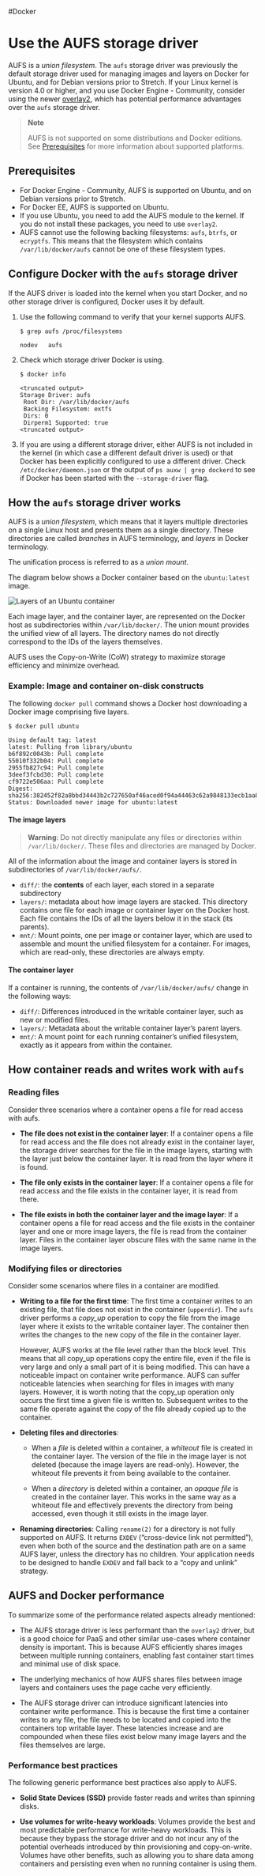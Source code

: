 #Docker 
# Use the AUFS storage driver
AUFS is a _union filesystem_. The `aufs` storage driver was previously the default storage driver used for managing images and layers on Docker for Ubuntu, and for Debian versions prior to Stretch. If your Linux kernel is version 4.0 or higher, and you use Docker Engine - Community, consider using the newer [overlay2](https://docs.docker.com/storage/storagedriver/overlayfs-driver/), which has potential performance advantages over the `aufs` storage driver.

> **Note**
> 
> AUFS is not supported on some distributions and Docker editions. See [Prerequisites](https://docs.docker.com/storage/storagedriver/aufs-driver/#prerequisites) for more information about supported platforms.

## Prerequisites[](https://docs.docker.com/storage/storagedriver/aufs-driver/#prerequisites)

-   For Docker Engine - Community, AUFS is supported on Ubuntu, and on Debian versions prior to Stretch.
-   For Docker EE, AUFS is supported on Ubuntu.
-   If you use Ubuntu, you need to add the AUFS module to the kernel. If you do not install these packages, you need to use `overlay2`.
-   AUFS cannot use the following backing filesystems: `aufs`, `btrfs`, or `ecryptfs`. This means that the filesystem which contains `/var/lib/docker/aufs` cannot be one of these filesystem types.

## Configure Docker with the `aufs` storage driver[](https://docs.docker.com/storage/storagedriver/aufs-driver/#configure-docker-with-the-aufs-storage-driver)

If the AUFS driver is loaded into the kernel when you start Docker, and no other storage driver is configured, Docker uses it by default.

1.  Use the following command to verify that your kernel supports AUFS.
    
    ```
    $ grep aufs /proc/filesystems
    
    nodev   aufs
    ```
    
2.  Check which storage driver Docker is using.
    
    ```
    $ docker info
    
    <truncated output>
    Storage Driver: aufs
     Root Dir: /var/lib/docker/aufs
     Backing Filesystem: extfs
     Dirs: 0
     Dirperm1 Supported: true
    <truncated output>
    ```
    
3.  If you are using a different storage driver, either AUFS is not included in the kernel (in which case a different default driver is used) or that Docker has been explicitly configured to use a different driver. Check `/etc/docker/daemon.json` or the output of `ps auxw | grep dockerd` to see if Docker has been started with the `--storage-driver` flag.
    

## How the `aufs` storage driver works[](https://docs.docker.com/storage/storagedriver/aufs-driver/#how-the-aufs-storage-driver-works)

AUFS is a _union filesystem_, which means that it layers multiple directories on a single Linux host and presents them as a single directory. These directories are called _branches_ in AUFS terminology, and _layers_ in Docker terminology.

The unification process is referred to as a _union mount_.

The diagram below shows a Docker container based on the `ubuntu:latest` image.

![Layers of an Ubuntu container](https://docs.docker.com/storage/storagedriver/images/aufs_layers.jpg)

Each image layer, and the container layer, are represented on the Docker host as subdirectories within `/var/lib/docker/`. The union mount provides the unified view of all layers. The directory names do not directly correspond to the IDs of the layers themselves.

AUFS uses the Copy-on-Write (CoW) strategy to maximize storage efficiency and minimize overhead.

### Example: Image and container on-disk constructs[](https://docs.docker.com/storage/storagedriver/aufs-driver/#example-image-and-container-on-disk-constructs)

The following `docker pull` command shows a Docker host downloading a Docker image comprising five layers.

```
$ docker pull ubuntu

Using default tag: latest
latest: Pulling from library/ubuntu
b6f892c0043b: Pull complete
55010f332b04: Pull complete
2955fb827c94: Pull complete
3deef3fcbd30: Pull complete
cf9722e506aa: Pull complete
Digest: sha256:382452f82a8bbd34443b2c727650af46aced0f94a44463c62a9848133ecb1aa8
Status: Downloaded newer image for ubuntu:latest
```

#### The image layers

> **Warning**: Do not directly manipulate any files or directories within `/var/lib/docker/`. These files and directories are managed by Docker.

All of the information about the image and container layers is stored in subdirectories of `/var/lib/docker/aufs/`.

-   `diff/`: the **contents** of each layer, each stored in a separate subdirectory
-   `layers/`: metadata about how image layers are stacked. This directory contains one file for each image or container layer on the Docker host. Each file contains the IDs of all the layers below it in the stack (its parents).
-   `mnt/`: Mount points, one per image or container layer, which are used to assemble and mount the unified filesystem for a container. For images, which are read-only, these directories are always empty.

#### The container layer

If a container is running, the contents of `/var/lib/docker/aufs/` change in the following ways:

-   `diff/`: Differences introduced in the writable container layer, such as new or modified files.
-   `layers/`: Metadata about the writable container layer’s parent layers.
-   `mnt/`: A mount point for each running container’s unified filesystem, exactly as it appears from within the container.

## How container reads and writes work with `aufs`[](https://docs.docker.com/storage/storagedriver/aufs-driver/#how-container-reads-and-writes-work-with-aufs)

### Reading files[](https://docs.docker.com/storage/storagedriver/aufs-driver/#reading-files)

Consider three scenarios where a container opens a file for read access with aufs.

-   **The file does not exist in the container layer**: If a container opens a file for read access and the file does not already exist in the container layer, the storage driver searches for the file in the image layers, starting with the layer just below the container layer. It is read from the layer where it is found.
    
-   **The file only exists in the container layer**: If a container opens a file for read access and the file exists in the container layer, it is read from there.
    
-   **The file exists in both the container layer and the image layer**: If a container opens a file for read access and the file exists in the container layer and one or more image layers, the file is read from the container layer. Files in the container layer obscure files with the same name in the image layers.
    

### Modifying files or directories[](https://docs.docker.com/storage/storagedriver/aufs-driver/#modifying-files-or-directories)

Consider some scenarios where files in a container are modified.

-   **Writing to a file for the first time**: The first time a container writes to an existing file, that file does not exist in the container (`upperdir`). The `aufs` driver performs a _copy_up_ operation to copy the file from the image layer where it exists to the writable container layer. The container then writes the changes to the new copy of the file in the container layer.
    
    However, AUFS works at the file level rather than the block level. This means that all copy_up operations copy the entire file, even if the file is very large and only a small part of it is being modified. This can have a noticeable impact on container write performance. AUFS can suffer noticeable latencies when searching for files in images with many layers. However, it is worth noting that the copy_up operation only occurs the first time a given file is written to. Subsequent writes to the same file operate against the copy of the file already copied up to the container.
    
-   **Deleting files and directories**:
    
    -   When a _file_ is deleted within a container, a _whiteout_ file is created in the container layer. The version of the file in the image layer is not deleted (because the image layers are read-only). However, the whiteout file prevents it from being available to the container.
        
    -   When a _directory_ is deleted within a container, an _opaque file_ is created in the container layer. This works in the same way as a whiteout file and effectively prevents the directory from being accessed, even though it still exists in the image layer.
        
-   **Renaming directories**: Calling `rename(2)` for a directory is not fully supported on AUFS. It returns `EXDEV` (“cross-device link not permitted”), even when both of the source and the destination path are on a same AUFS layer, unless the directory has no children. Your application needs to be designed to handle `EXDEV` and fall back to a “copy and unlink” strategy.
    

## AUFS and Docker performance[](https://docs.docker.com/storage/storagedriver/aufs-driver/#aufs-and-docker-performance)

To summarize some of the performance related aspects already mentioned:

-   The AUFS storage driver is less performant than the `overlay2` driver, but is a good choice for PaaS and other similar use-cases where container density is important. This is because AUFS efficiently shares images between multiple running containers, enabling fast container start times and minimal use of disk space.
    
-   The underlying mechanics of how AUFS shares files between image layers and containers uses the page cache very efficiently.
    
-   The AUFS storage driver can introduce significant latencies into container write performance. This is because the first time a container writes to any file, the file needs to be located and copied into the containers top writable layer. These latencies increase and are compounded when these files exist below many image layers and the files themselves are large.
    

### Performance best practices[](https://docs.docker.com/storage/storagedriver/aufs-driver/#performance-best-practices)

The following generic performance best practices also apply to AUFS.

-   **Solid State Devices (SSD)** provide faster reads and writes than spinning disks.
    
-   **Use volumes for write-heavy workloads**: Volumes provide the best and most predictable performance for write-heavy workloads. This is because they bypass the storage driver and do not incur any of the potential overheads introduced by thin provisioning and copy-on-write. Volumes have other benefits, such as allowing you to share data among containers and persisting even when no running container is using them.